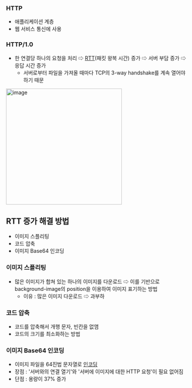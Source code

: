 ### HTTP
- 애플리케이션 계층
- 웹 서비스 통신에 사용

### HTTP/1.0
- 한 연결당 하나의 요청을 처리 ⇨ [RTT](https://github.com/DevTechGrowth/study_CS/blob/main/Network/%EB%84%A4%ED%8A%B8%EC%9B%8C%ED%81%AC%20%EC%9A%A9%EC%96%B4%20%EC%A0%95%EB%A6%AC.md#rtt)(패킷 왕복 시간) 증가 ⇨ 서버 부담 증가 ⇨ 응답 시간 증가
  - 서버로부터 파일을 가져올 때마다 TCP의 3-way handshake를 계속 열어야하기 때문

<img width="317" alt="image" src="https://github.com/DevTechGrowth/study_CS/assets/66158433/7c765518-9101-44e0-900f-d63ee9f77063">

## RTT 증가 해결 방법
- 이미지 스플리팅
- 코드 압축
- 이미지 Base64 인코딩

### 이미지 스플리팅
- 많은 이미지가 합쳐 있는 하나의 이미지를 다운로드 ⇨ 이를 기반으로 background-image의 position을 이용하여 이미지 표기하는 방법
  - 이유 : 많은 이미지 다운로드 ⇨ 과부하

### 코드 압축
- 코드를 압축해서 개행 문자, 빈칸을 없앰
- 코드의 크기를 최소화하는 방법

### 이미지 Base64 인코딩
- 이미지 파일을 64진법 문자열로 [인코딩](https://github.com/DevTechGrowth/study_CS/blob/main/Network/%EB%84%A4%ED%8A%B8%EC%9B%8C%ED%81%AC%20%EC%9A%A9%EC%96%B4%20%EC%A0%95%EB%A6%AC.md#%EC%9D%B8%EC%BD%94%EB%94%A9)
- 장점 : '서버와의 연결 열기'와 '서버에 이미지에 대한 HTTP 요청'이 필요 없어짐
- 단점 : 용량이 37% 증가

